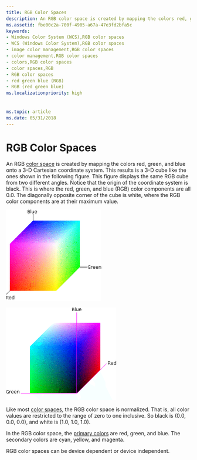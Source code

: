 ```yaml
---
title: RGB Color Spaces
description: An RGB color space is created by mapping the colors red, green, and blue onto a 3-D Cartesian coordinate system.
ms.assetid: fbe00c2a-700f-4905-a67a-47e3fd2bfa5c
keywords:
- Windows Color System (WCS),RGB color spaces
- WCS (Windows Color System),RGB color spaces
- image color management,RGB color spaces
- color management,RGB color spaces
- colors,RGB color spaces
- color spaces,RGB
- RGB color spaces
- red green blue (RGB)
- RGB (red green blue)
ms.localizationpriority: high


ms.topic: article
ms.date: 05/31/2018
---
```


# RGB Color Spaces

An RGB [color space](c.md) is created by mapping the colors red, green, and blue onto a 3-D Cartesian coordinate system. This results is a 3-D cube like the ones shown in the following figure. This figure displays the same RGB cube from two different angles. Notice that the origin of the coordinate system is black. This is where the red, green, and blue (RGB) color components are all 0.0. The diagonally opposite corner of the cube is white, where the RGB color components are at their maximum value.

![rgb color space cube at maximum values](images/rgbclrs1.png)

![rgb color space cube at minimum values](images/rgbclrs2.png)

Like most [color spaces](c.md), the RGB color space is normalized. That is, all color values are restricted to the range of zero to one inclusive. So black is (0.0, 0.0, 0.0), and white is (1.0, 1.0, 1.0).

In the RGB color space, the [primary colors](p.md) are red, green, and blue. The secondary colors are cyan, yellow, and magenta.

RGB color spaces can be device dependent or device independent.

 

 





